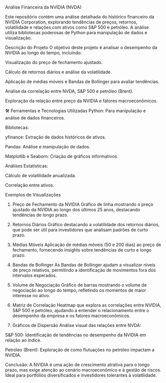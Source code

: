 Análise Financeira da NVIDIA (NVDA) 

Este repositório contém uma análise detalhada do histórico financeiro da NVIDIA Corporation, explorando tendências de preços, retornos, volatilidade e relações com ativos como S&P 500 e petróleo. A análise utiliza bibliotecas poderosas de Python para manipulação de dados e visualização.

 Descrição do Projeto
O objetivo deste projeto é analisar o desempenho da NVIDIA ao longo do tempo, incluindo:

Visualização do preço de fechamento ajustado.

Cálculo de retornos diários e análise da volatilidade.

Aplicação de médias móveis e Bandas de Bollinger para avaliar tendências.

Análise da correlação entre NVDA, S&P 500 e petróleo (Brent).

Exploração da relação entre preço da NVIDIA e fatores macroeconômicos.

🛠️ Ferramentas e Tecnologias Utilizadas
Python: Para manipulação e análise de dados financeiros.

Bibliotecas:

yfinance: Extração de dados históricos de ativos.

Pandas: Análise e manipulação de dados.

Matplotlib e Seaborn: Criação de gráficos informativos.

Análises Estatísticas:

Cálculo de volatilidade anualizada.

Correlação entre ativos.

Exemplos de Visualizações
1. Preço de Fechamento da NVIDIA
Gráfico de linha mostrando o preço ajustado da NVIDIA ao longo dos últimos 25 anos, destacando tendências de longo prazo.


2. Retornos Diários
Gráfico destacando a volatilidade dos retornos diários, que pode ser útil para investidores que analisam padrões de curto prazo.


3. Médias Móveis
Aplicação de médias móveis (50 e 200 dias) ao preço de fechamento, fornecendo insights sobre tendências de curto e longo prazo.


4. Bandas de Bollinger
As Bandas de Bollinger ajudam a visualizar níveis de preço relativos, permitindo a identificação de movimentos fora dos intervalos esperados.


5. Volume de Negociação
Gráfico de barras mostrando o volume de negociação ao longo do tempo, refletindo os momentos de maior interesse no ativo.


6. Matriz de Correlação
Heatmap que explora as correlações entre NVIDIA, S&P 500 e petróleo, ajudando a entender o relacionamento entre o desempenho da empresa e os fatores macroeconômicos.


7. Gráficos de Dispersão
Análise visual das relações entre NVDA:

S&P 500: Identificação de tendências no desempenho da NVIDIA em relação ao índice.

Petróleo (Brent): Exploração de como flutuações no petróleo impactam a NVIDIA.

Conclusão: A NVIDIA é uma ação de crescimento atrativa para o longo prazo, mas exige atenção ao cenário macroeconômico e à gestão de riscos. Ideal para portfólios diversificados e investidores tolerantes à volatilidade.

